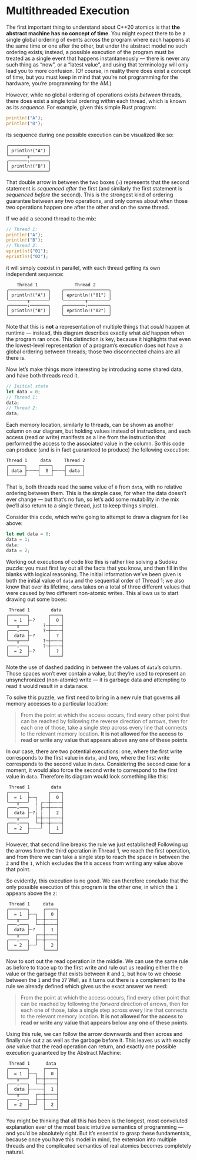 # Multithreaded Execution

The first important thing to understand about C++20 atomics is that **the
abstract machine has no concept of time**. You might expect there to be a single
global ordering of events across the program where each happens at the same time
or one after the other, but under the abstract model no such ordering exists;
instead, a possible execution of the program must be treated as a single event
that happens instantaneously — there is never any such thing as “now”, or a
“latest value”, and using that terminology will only lead you to more confusion.
(Of course, in reality there does exist a concept of time, but you must keep in
mind that you’re not programming for the hardware, you’re programming for the
AM.)

However, while no global ordering of operations exists _between_ threads, there
does exist a single total ordering _within_ each thread, which is known as its
_sequence_. For example, given this simple Rust program:

```rs
println!("A");
println!("B");
```

its sequence during one possible execution can be visualized like so:

```text
╭───────────────╮
│ println!("A") │
╰───────╥───────╯
╭───────⇓───────╮
│ println!("B") │
╰───────────────╯
```

That double arrow in between the two boxes (`⇒`) represents that the second
statement is _sequenced after_ the first (and similarly the first statement is
_sequenced before_ the second). This is the strongest kind of ordering guarantee
between any two operations, and only comes about when those two operations
happen one after the other and on the same thread.

If we add a second thread to the mix:

```rs
// Thread 1:
println!("A");
println!("B");
// Thread 2:
eprintln!("01");
eprintln!("02");
```

it will simply coexist in parallel, with each thread getting its own independent
sequence:

```text
    Thread 1              Thread 2
╭───────────────╮    ╭─────────────────╮
│ println!("A") │    │ eprintln!("01") │
╰───────╥───────╯    ╰────────╥────────╯
╭───────⇓───────╮    ╭────────⇓────────╮
│ println!("B") │    │ eprintln!("02") │
╰───────────────╯    ╰─────────────────╯
```

Note that this is **not** a representation of multiple things that _could_
happen at runtime — instead, this diagram describes exactly what _did_ happen
when the program ran once. This distinction is key, because it highlights that
even the lowest-level representation of a program’s execution does not have
a global ordering between threads; those two disconnected chains are all there
is.

Now let’s make things more interesting by introducing some shared data, and have
both threads read it.

```rs
// Initial state
let data = 0;
// Thread 1:
data;
// Thread 2:
data;
```

Each memory location, similarly to threads, can be shown as another column on
our diagram, but holding values instead of instructions, and each access (read
or write) manifests as a line from the instruction that performed the access to
the associated value in the column. So this code can produce (and is in fact
guaranteed to produce) the following execution:

```text
Thread 1     data     Thread 2
╭──────╮    ┌────┐    ╭──────╮
│ data ├╌╌╌╌┤  0 ├╌╌╌╌┤ data │
╰──────╯    └────┘    ╰──────╯
```

That is, both threads read the same value of `0` from `data`, with no relative
ordering between them. This is the simple case, for when the data doesn’t ever
change — but that’s no fun, so let’s add some mutability in the mix (we’ll also
return to a single thread, just to keep things simple).

Consider this code, which we’re going to attempt to draw a diagram for like
above:

```rs
let mut data = 0;
data = 1;
data;
data = 2;
```

Working out executions of code like this is rather like solving a Sudoku puzzle:
you must first lay out all the facts that you know, and then fill in the blanks
with logical reasoning. The initial information we’ve been given is both the
initial value of `data` and the sequential order of Thread 1; we also know that
over its lifetime, `data` takes on a total of three different values that were
caused by two different non-atomic writes. This allows us to start drawing out
some boxes:

```text
 Thread 1        data
╭───────╮       ┌────┐
│  = 1  ├╌?     │  0 │
╰───╥───╯     ?╌┼╌╌╌╌┤
╭───⇓───╮     ?╌┼╌╌╌╌┤
│  data ├╌?     │  ? │
╰───╥───╯     ?╌┼╌╌╌╌┤
╭───⇓───╮     ?╌┼╌╌╌╌┤
│  = 2  ├╌?     │  ? │
╰───────╯       └────┘
```

Note the use of dashed padding in between the values of `data`’s column. Those
spaces won’t ever contain a value, but they’re used to represent an
unsynchronized (non-atomic) write — it is garbage data and attempting to read it
would result in a data race.

To solve this puzzle, we first need to bring in a new rule that governs all
memory accesses to a particular location:
> From the point at which the access occurs, find every other point that can be
> reached by following the reverse direction of arrows, then for each one of
> those, take a single step across every line that connects to the relevant
> memory location. **It is not allowed for the access to read or write any value
> that appears above any one of these points**.

In our case, there are two potential executions: one, where the first write
corresponds to the first value in `data`, and two, where the first write
corresponds to the second value in `data`. Considering the second case for a
moment, it would also force the second write to correspond to the first
value in `data`. Therefore its diagram would look something like this:

```text
 Thread 1        data
╭───────╮       ┌────┐
│  = 1  ├╌╌┐    │  0 │
╰───╥───╯  ┊ ┌╌╌┼╌╌╌╌┤
╭───⇓───╮  ┊ ├╌╌┼╌╌╌╌┤
│  data ├╌?┊ ┊  │  2 │
╰───╥───╯  ├╌┼╌╌┼╌╌╌╌┤
╭───⇓───╮  └╌┼╌╌┼╌╌╌╌┤
│  = 2  ├╌╌╌╌┘  │  1 │
╰───────╯       └────┘
```

However, that second line breaks the rule we just established! Following up the
arrows from the third operation in Thread 1, we reach the first operation, and
from there we can take a single step to reach the space in between the `2` and
the `1`, which excludes the this access from writing any value above that point.

So evidently, this execution is no good. We can therefore conclude that the only
possible execution of this program is the other one, in which the `1` appears
above the `2`:

```text
 Thread 1     data
╭───────╮     ┌────┐
│  = 1  ├╌╌┐  │  0 │
╰───╥───╯  ├╌╌┼╌╌╌╌┤
╭───⇓───╮  └╌╌┼╌╌╌╌┤
│  data ├╌?   │  1 │
╰───╥───╯  ┌╌╌┼╌╌╌╌┤
╭───⇓───╮  ├╌╌┼╌╌╌╌┤
│  = 2  ├╌╌┘  │  2 │
╰───────╯     └────┘
```

Now to sort out the read operation in the middle. We can use the same rule as
before to trace up to the first write and rule out us reading either the `0`
value or the garbage that exists between it and `1`, but how to we choose
between the `1` and the `2`? Well, as it turns out there is a complement to the
rule we already defined which gives us the exact answer we need:

> From the point at which the access occurs, find every other point that can be
> reached by following the _forward_ direction of arrows, then for each one of
> those, take a single step across every line that connects to the relevant
> memory location. **It is not allowed for the access to read or write any value
> that appears below any one of these points**.

Using this rule, we can follow the arrow downwards and then across and finally
rule out `2` as well as the garbage before it. This leaves us with exactly _one_
value that the read operation can return, and exactly one possible execution
guaranteed by the Abstract Machine:

```text
 Thread 1      data
╭───────╮     ┌────┐
│  = 1  ├╌╌┐  │  0 │
╰───╥───╯  ├╌╌┼╌╌╌╌┤
╭───⇓───╮  └╌╌┼╌╌╌╌┤
│  data ├╌╌╌╌╌┤  1 │
╰───╥───╯  ┌╌╌┼╌╌╌╌┤
╭───⇓───╮  ├╌╌┼╌╌╌╌┤
│  = 2  ├╌╌┘  │  2 │
╰───────╯     └────┘
```

You might be thinking that all this has been is the longest, most convoluted
explanation ever of the most basic intuitive semantics of programming — and
you’d be absolutely right. But it’s essential to grasp these fundamentals,
because once you have this model in mind, the extension into multiple threads
and the complicated semantics of real atomics becomes completely natural.
